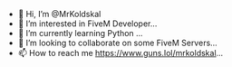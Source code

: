 - 👋 Hi, I’m @MrKoldskal
- 👀 I’m interested in FiveM Developer...
- 🌱 I’m currently learning Python ...
- 💞️ I’m looking to collaborate on some FiveM Servers...
- 📫 How to reach me https://www.guns.lol/mrkoldskal...

<!---
MrKoldskal/MrKoldskal is a ✨ special ✨ repository because its `README.md` (this file) appears on your GitHub profile.
You can click the Preview link to take a look at your changes.
--->
